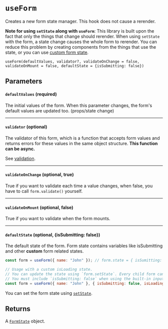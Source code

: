 # `useForm`

Creates a new form state manager. This hook does not cause a rerender.

**Note for using `setState` along with `useForm`**: This library is built upon the fact that only the things that change should rerender. When using `setState` with the form, a state change causes the whole form to rerender. You can reduce this problem by creating components from the things that use the state, or you can use [custom form state](/docs/useForm#defaultstate-optional-issubmitting-false).

`useForm(defaultValues, validator?, validateOnChange = false, validateOnMount = false, defaultState = {isSubmitting: false})`

## Parameters

#### `defaultValues` **(required)**

The initial values of the form. When this parameter changes, the form's default values are updated too. (props/state change)

---

#### `validator` **(optional)**

The validator of this form, which is a function that accepts form values and returns errors for these values in the same object structure. **This function can be async.**

See [validation](/docs/Validation).

---

#### `validateOnChange` **(optional, true)**

True if you want to validate each time a value changes, when false, you have to call `form.validate()` yourself.

---

#### `validateOnMount` **(optional, false)**

True if you want to validate when the form mounts.

---

#### `defaultState` **(optional, {isSubmitting: false})**

The default state of the form. Form state contains variables like isSubmitting and other **custom** form related states.

```jsx
const form = useForm({ name: "John" }); // form.state = { isSumitting: false } by default.

// Usage with a custom isLoading state.
// You can update the state using `form.setState`. Every child form can access and update this state too.
// You must include `isSubmitting: false` when using the built-in inputs (FormInput, FormSelect ...), because they require it.
const form = useForm({ name: "John" }, { isSubmitting: false, isLoading: false });
```

You can set the form state using [`setState`](/docs/FormState#setstatenewstate).

## Returns

A [`FormState`](/docs/FormState) object.
